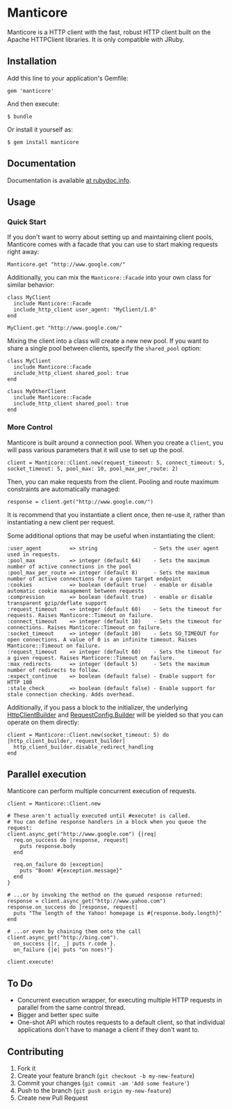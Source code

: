 # Manticore

Manticore is a HTTP client with the fast, robust HTTP client built on the Apache HTTPClient libraries. It is only compatible with JRuby.

## Installation

Add this line to your application's Gemfile:

    gem 'manticore'

And then execute:

    $ bundle

Or install it yourself as:

    $ gem install manticore

## Documentation

  Documentation is available [at rubydoc.info](http://rubydoc.info/github/cheald/manticore/master/frames).

## Usage

### Quick Start

If you don't want to worry about setting up and maintaining client pools, Manticore comes with a facade that you can use to start making requests right away:

    Manticore.get "http://www.google.com/"

Additionally, you can mix the `Manticore::Facade` into your own class for similar behavior:

    class MyClient
      include Manticore::Facade
      include_http_client user_agent: "MyClient/1.0"
    end

    MyClient.get "http://www.google.com/"

Mixing the client into a class will create a new new pool. If you want to share a single pool between clients, specify the `shared_pool` option:

    class MyClient
      include Manticore::Facade
      include_http_client shared_pool: true
    end

    class MyOtherClient
      include Manticore::Facade
      include_http_client shared_pool: true
    end

### More Control

Manticore is built around a connection pool. When you create a `Client`, you will pass various parameters that it will use to set up the pool.

    client = Manticore::Client.new(request_timeout: 5, connect_timeout: 5, socket_timeout: 5, pool_max: 10, pool_max_per_route: 2)

Then, you can make requests from the client. Pooling and route maximum constraints are automatically managed:

    response = client.get("http://www.google.com/")

It is recommend that you instantiate a client once, then re-use it, rather than instantiating a new client per request.

Some additional options that may be useful when instantiating the client:

    :user_agent         => string                  - Sets the user agent used in requests.
    :pool_max           => integer (default 64)    - Sets the maximum number of active connections in the pool
    :pool_max_per_route => integer (default 8)     - Sets the maximum number of active connections for a given target endpoint
    :cookies            => boolean (default true)  - enable or disable automatic cookie management between requests
    :compression        => boolean (default true)  - enable or disable transparent gzip/deflate support
    :request_timeout    => integer (default 60)    - Sets the timeout for requests. Raises Manticore::Timeout on failure.
    :connect_timeout    => integer (default 10)    - Sets the timeout for connections. Raises Manticore::Timeout on failure.
    :socket_timeout     => integer (default 10)    - Sets SO_TIMEOUT for open connections. A value of 0 is an infinite timeout. Raises Manticore::Timeout on failure.
    :request_timeout    => integer (default 60)    - Sets the timeout for a given request. Raises Manticore::Timeout on failure.
    :max_redirects      => integer (default 5)     - Sets the maximum number of redirects to follow.
    :expect_continue    => boolean (default false) - Enable support for HTTP 100
    :stale_check        => boolean (default false) - Enable support for stale connection checking. Adds overhead.

Additionally, if you pass a block to the initializer, the underlying [HttpClientBuilder](http://hc.apache.org/httpcomponents-client-ga/httpclient/apidocs/org/apache/http/impl/client/HttpClientBuilder.html) and [RequestConfig.Builder](http://hc.apache.org/httpcomponents-client-ga/httpclient/apidocs/org/apache/http/client/config/RequestConfig.Builder.html) will be yielded so that you can operate on them directly:

    client = Manticore::Client.new(socket_timeout: 5) do |http_client_builder, request_builder|
      http_client_builder.disable_redirect_handling
    end

## Parallel execution

Manticore can perform multiple concurrent execution of requests.

    client = Manticore::Client.new

    # These aren't actually executed until #execute! is called.
    # You can define response handlers in a block when you queue the request:
    client.async_get("http://www.google.com") {|req|
      req.on_success do |response, request|
        puts response.body
      end

      req.on_failure do |exception|
        puts "Boom! #{exception.message}"
      end
    }

    # ...or by invoking the method on the queued response returned:
    response = client.async_get("http://www.yahoo.com")
    response.on_success do |response, request|
      puts "The length of the Yahoo! homepage is #{response.body.length}"
    end

    # ...or even by chaining them onto the call
    client.async_get("http://bing.com").
      on_success {|r, _| puts r.code }.
      on_failure {|e| puts "on noes!"}

    client.execute!

## To Do

* Concurrent execution wrapper, for executing multiple HTTP requests in parallel from the same control thread.
* Bigger and better spec suite
* One-shot API which routes requests to a default client, so that individual applications don't have to manage a client if they don't want to.

## Contributing

1. Fork it
2. Create your feature branch (`git checkout -b my-new-feature`)
3. Commit your changes (`git commit -am 'Add some feature'`)
4. Push to the branch (`git push origin my-new-feature`)
5. Create new Pull Request

